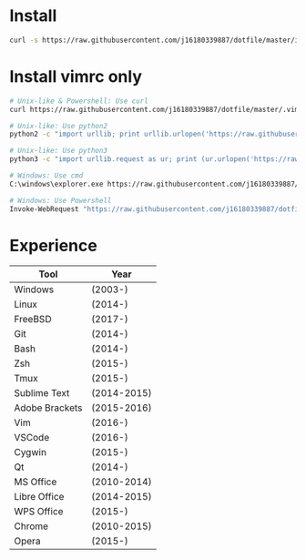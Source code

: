 Install
====
```bash
curl -s https://raw.githubusercontent.com/j16180339887/dotfile/master/install.sh | bash
```

Install vimrc only
====
```bash
# Unix-like & Powershell: Use curl
curl https://raw.githubusercontent.com/j16180339887/dotfile/master/.vimrc -o ~/.vimrc

# Unix-like: Use python2
python2 -c "import urllib; print urllib.urlopen('https://raw.githubusercontent.com/j16180339887/dotfile/master/.vimrc'.encode('UTF-8')).read()" > ~/.vimrc

# Unix-like: Use python3
python3 -c "import urllib.request as ur; print (ur.urlopen('https://raw.githubusercontent.com/j16180339887/dotfile/master/.vimrc').read().decode('utf-8'))" > ~/.vimrc

# Windows: Use cmd
C:\windows\explorer.exe https://raw.githubusercontent.com/j16180339887/dotfile/master/.vimrc

# Windows: Use Powershell
Invoke-WebRequest "https://raw.githubusercontent.com/j16180339887/dotfile/master/.vimrc" -OutFile "$ENV:UserProfile\\.vimrc"
```

Experience
=====
| Tool              |  Year        |
| ----------------- | ------------ |
| Windows           |  (2003-)     |
| Linux             |  (2014-)     |
| FreeBSD           |  (2017-)     |
| Git               |  (2014-)     |
| Bash              |  (2014-)     |
| Zsh               |  (2015-)     |
| Tmux              |  (2015-)     |
| Sublime Text      |  (2014-2015) |
| Adobe Brackets    |  (2015-2016) |
| Vim               |  (2016-)     |
| VSCode            |  (2016-)     |
| Cygwin            |  (2015-)     |
| Qt                |  (2014-)     |
| MS Office         |  (2010-2014) |
| Libre Office      |  (2014-2015) |
| WPS Office        |  (2015-)     |
| Chrome            |  (2010-2015) |
| Opera             |  (2015-)     |
